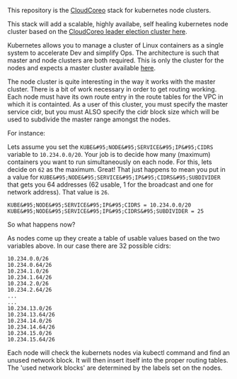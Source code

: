 This repository is the [CloudCoreo](https://www.cloudcoreo.com) stack for kubernetes node clusters.

This stack will add a scalable, highly availabe, self healing kubernetes node cluster based on the [CloudCoreo leader election cluster here](http://hub.cloudcoreo.com/stack/leader-elect-cluster&#95;35519).

Kubernetes allows you to manage a cluster of Linux containers as a single system to accelerate Dev and simplify Ops. The architecture is such that master and node clusters are both required. This is only the cluster for the nodes and expects a master cluster available [here](http://hub.cloudcoreo.com/stack/cloudcoreo-kubernetes-master-cluster&#95;39a3c).

The node cluster is quite interesting in the way it works with the master cluster. There is a bit of work necessary in order to get routing working. Each node must have its own route entry in the route tables for the VPC in which it is containted. As a user of this cluster, you must specify the master service cidr, but you must ALSO specify the cidr block size which will be used to subdivide the master range amongst the nodes.

For instance:

Lets assume you set the `KUBE&#95;NODE&#95;SERVICE&#95;IP&#95;CIDRS` variable to `10.234.0.0/20`. 
Your job is to decide how many (maximum) containers you want to run simultaneously on each node. 
For this, lets decide on `62` as the maximum. Great! That just happens to mean you put in a value for `KUBE&#95;NODE&#95;SERVICE&#95;IP&#95;CIDRS&#95;SUBDIVIDER` that gets you 64 addresses (62 usable, 1 for the broadcast and one for network address). That value is `26`.

```
KUBE&#95;NODE&#95;SERVICE&#95;IP&#95;CIDRS = 10.234.0.0/20
KUBE&#95;NODE&#95;SERVICE&#95;IP&#95;CIDRS&#95;SUBDIVIDER = 25
```

So what happens now?

As nodes come up they create a table of usable values based on the two variables above. In our case there are 32 possible cidrs:
```
10.234.0.0/26
10.234.0.64/26
10.234.1.0/26
10.234.1.64/26
10.234.2.0/26
10.234.2.64/26
...
...
10.234.13.0/26
10.234.13.64/26
10.234.14.0/26
10.234.14.64/26
10.234.15.0/26
10.234.15.64/26
```
Each node will check the kubernets nodes via kubectl command and find an unused network block. It will then insert itself into the proper routing tables. The 'used network blocks' are determined by the labels set on the nodes.


